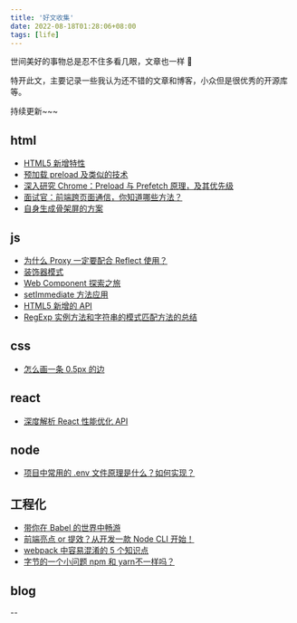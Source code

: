 ```yaml
---
title: '好文收集'
date: 2022-08-18T01:28:06+08:00
tags: [life]
---
```


世间美好的事物总是忍不住多看几眼，文章也一样 🌹

特开此文，主要记录一些我认为还不错的文章和博客，小众但是很优秀的开源库等。

持续更新~~~

## html

- [HTML5 新增特性](https://www.cnblogs.com/sarah-wen/p/10767178.html)
- [预加载 preload 及类似的技术](http://eux.baidu.com/blog/fe/link-preload-%E6%A0%87%E7%AD%BE)
- [深入研究 Chrome：Preload 与 Prefetch 原理，及其优先级](https://mp.weixin.qq.com/s?__biz=MzUxMzcxMzE5Ng==&mid=2247485614&idx=1&sn=b25bac7cfbb02bdcab76b41f10a4bffb&source=41#wechat_redirect)
- [面试官：前端跨页面通信，你知道哪些方法？](https://juejin.cn/post/6844903811232825357)
- [自身生成骨架屏的方案](https://mdnice.com/writing/bb3aaf5c613d4e0a9cc86ee2244754df)

## js

- [为什么 Proxy 一定要配合 Reflect 使用？](https://mp.weixin.qq.com/s/Ez2Cf6w4SwX1HOjnE1wl6g)
- [装饰器模式](https://zhuanlan.zhihu.com/p/115402372)
- [Web Component 探索之旅](https://mp.weixin.qq.com/s/mLXre4hdwcUX19Xq0qHGVw)
- [setImmediate 方法应用](https://blog.csdn.net/weixin_47450807/article/details/124098448)
- [HTML5 新增的 API](https://www.cnblogs.com/yangpeixian/p/11367193.html)
- [RegExp 实例方法和字符串的模式匹配方法的总结](https://www.cnblogs.com/guorange/p/6693605.html)

## css

- [怎么画一条 0.5px 的边](https://zhuanlan.zhihu.com/p/34908005)

## react

- [深度解析 React 性能优化 API](https://mp.weixin.qq.com/s/svGYB3HvmLDMerlM50BhAg)

## node

- [项目中常用的 .env 文件原理是什么？如何实现？](https://juejin.cn/post/7045057475845816357)

## 工程化

- [带你在 Babel 的世界中畅游](https://mp.weixin.qq.com/s/4thcIAZ4CYwQRB265vjd6w)
- [前端亮点 or 提效？从开发一款 Node CLI 开始！](https://juejin.cn/post/7178666619135066170)
- [webpack 中容易混淆的 5 个知识点](https://mp.weixin.qq.com/s/kPGEyQO63NkpcJZGMD05jQ)
- [字节的一个小问题 npm 和 yarn不一样吗？](https://juejin.cn/post/7060844948316225572)

## blog

--
